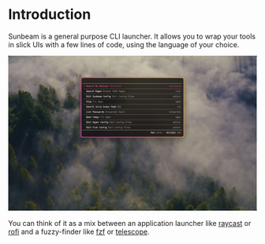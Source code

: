 # Introduction

Sunbeam is a general purpose CLI launcher. It allows you to wrap your tools in slick UIs with a few lines of code, using the language of your choice.

![sunbeam running in hyper](./../assets/hyper.jpeg)

You can think of it as a mix between an application launcher like [raycast](https://raycast.com) or [rofi](https://github.com/davatorium/rofi) and a fuzzy-finder like [fzf](https://github.com/junegunn/fzf) or [telescope](https://github.com/nvim-telescope/telescope.nvim).

